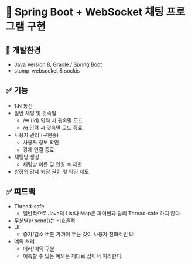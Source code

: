 # 📌 Spring Boot + WebSocket 채팅 프로그램 구현  
## 🔨 개발환경
* Java Version 8, Gradle / Spring Boot  
* stomp-websocket & sockjs 
## ✅ 기능
  * 1:N 통신
  * 일반 채팅 및 귓속말 
    * /w {id} 입력 시 귓속말 모드
    * /q 입력 시 귓속말 모드 종료
  * 사용자 관리 (구현중)
    * 사용자 정보 확인
    * 강제 연결 종료
  * 채팅방 생성
    * 채팅방 이름 및 인원 수 제한
  * 방장의 강제 퇴장 권한 및 역임 제도
## ✅ 피드백
  * Thread-safe  
    * 일반적으로 Java의 List나 Map은 파이썬과 달리 Thread-safe 하지 않다.  
  * 무분별한 send()는 비효율적  
  * UI  
    * 증가/감소 버튼 가까이 두는 것이 사용자 친화적인 UI  
  * 예외 처리
    * 에러/예외 구분
    * 예측할 수 있는 예외는 제대로 잡아서 처리한다.
